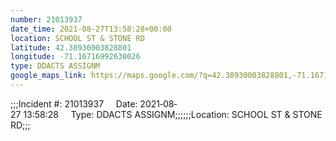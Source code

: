 ```yaml
---
number: 21013937
date_time: 2021-08-27T13:58:28+00:00
location: SCHOOL ST & STONE RD
latitude: 42.38930003828801
longitude: -71.16716992630026
type: DDACTS ASSIGNM
google_maps_link: https://maps.google.com/?q=42.38930003828801,-71.16716992630026
---
```


;;;Incident #: 21013937     Date: 2021‐08‐27 13:58:28     Type: DDACTS ASSIGNM;;;;;;Location: SCHOOL ST & STONE RD;;;
